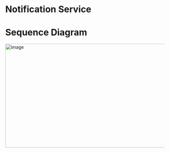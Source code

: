 # Notification Service


# Sequence Diagram

<img width="788" height="328" alt="image" src="https://github.com/user-attachments/assets/ce5f52ec-60ff-4876-9874-b4621649dc78" />
